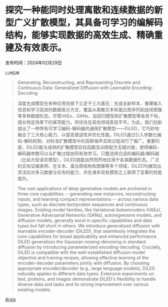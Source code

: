 # 探究一种能同时处理离散和连续数据的新型广义扩散模型，其具备可学习的编解码结构，能够实现数据的高效生成、精确重建及有效表示。

发布时间：2024年02月29日

`LLM应用`

> Generating, Reconstructing, and Representing Discrete and Continuous Data: Generalized Diffusion with Learnable Encoding-Decoding

> 深度生成模型在多种应用场景下立足于三大基石：生成全新样本、重建输入信息和学习高效的数据表示方式，覆盖从离散文本和蛋白质序列到连续图像等多种数据形态。尽管VAEs、GANs、自回归模型和扩散模型等各有千秋，擅长特定场景下的某项能力，但往往在其他领域表现平平。为此，我们创新提出了一种带有可学习编码-解码器的通用扩散模型——DiLED，它巧妙地融合了三大核心能力，以提高普适性并优化性能。DiLED通过引入参数化编码-解码机制，对标准扩散模型中的高斯噪声去除过程进行了推广。重要的是，DiLED能与成熟的扩散模型目标函数及训练配方无缝对接，使得编码-解码器参数可以与扩散过程协同有效学习。只要选择合适的编码器/解码器（比如大型语言模型），DiLED就能自然而然地应用于各类数据形态。广泛的实验证据表明，在文本、蛋白质结构和图像等多个领域，DiLED均展现出灵活应对多元数据与任务的能力，并在诸多现有模型之上取得了显著的性能提升。

> The vast applications of deep generative models are anchored in three core capabilities -- generating new instances, reconstructing inputs, and learning compact representations -- across various data types, such as discrete text/protein sequences and continuous images. Existing model families, like Variational Autoencoders (VAEs), Generative Adversarial Networks (GANs), autoregressive models, and diffusion models, generally excel in specific capabilities and data types but fall short in others. We introduce generalized diffusion with learnable encoder-decoder (DiLED), that seamlessly integrates the core capabilities for broad applicability and enhanced performance. DiLED generalizes the Gaussian noising-denoising in standard diffusion by introducing parameterized encoding-decoding. Crucially, DiLED is compatible with the well-established diffusion model objective and training recipes, allowing effective learning of the encoder-decoder parameters jointly with diffusion. By choosing appropriate encoder/decoder (e.g., large language models), DiLED naturally applies to different data types. Extensive experiments on text, proteins, and images demonstrate DiLED's flexibility to handle diverse data and tasks and its strong improvement over various existing models.

[Arxiv](https://arxiv.org/abs/2402.19009)